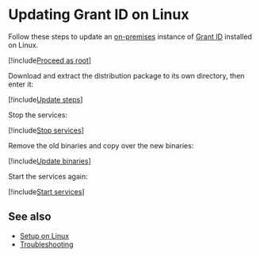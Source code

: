 ﻿# Updating Grant ID on Linux

Follow these steps to update an [on-premises](../index.md) instance of [Grant ID](../../index.md) installed on Linux.

[!include[Proceed as root](../../../includes/linux/su.md)]

Download and extract the distribution package to its own directory, then enter it:

[!include[Update steps](../../../../../includes/grant-id/linux/download-package.md)]

Stop the services:

[!include[Stop services](../../../../../includes/grant-id/linux/stop-services.md)]

Remove the old binaries and copy over the new binaries:

[!include[Update binaries](../../../../../includes/grant-id/linux/update-binaries.md)]

Start the services again:

[!include[Start services](../../../../../includes/grant-id/linux/start-services.md)]

## See also

* [Setup on Linux](index.md)
* [Troubleshooting](troubleshoot/index.md)
